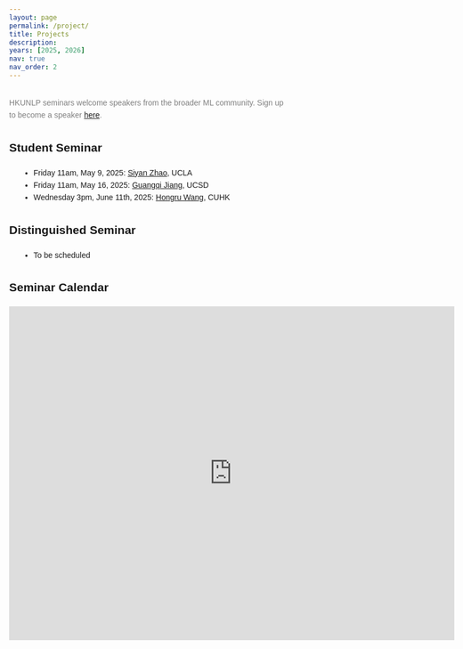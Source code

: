 ```yaml
---
layout: page
permalink: /project/
title: Projects
description:
years: [2025, 2026]
nav: true
nav_order: 2
---
```


<html lang="en">
<head>
  <meta charset="UTF-8">
  <meta name="viewport" content="width=device-width, initial-scale=1.0">
  <style>
    body {
      font-family: Arial, sans-serif;
      line-height: 1.6;
      margin: 40px;
    }
    h1 {
      font-size: 2.5em;
    }
    h2 {
      font-size: 1.5em;
      margin-top: 30px;
    }
    ul {
      list-style-type: disc;
      margin-left: 20px;
    }
    p {
      margin-top: 30px;
      font-size: 1em;
      color: #808080;
    }
  </style>
</head>
<body>

  <p>HKUNLP seminars welcome speakers from the broader ML community. Sign up to become a speaker <a href="https://docs.google.com/forms/d/e/1FAIpQLSdz2q1zSnpuLR6jAalS2_ChXtSdcvSgbsY3UR25YquF0P9Phw/viewform?usp=dialog">here</a>.</p>

  <h2>Student Seminar</h2>
  <ul>
    <li>Friday 11am, May 9, 2025: <a href="https://siyan-zhao.github.io/">Siyan Zhao</a>, UCLA</li>
    <li>Friday 11am, May 16, 2025: <a href="https://luccachiang.github.io/">Guangqi Jiang</a>, UCSD</li>
    <li>Wednesday 3pm, June 11th, 2025: <a href="https://rulegreen.github.io/">Hongru Wang</a>, CUHK</li>

  </ul>

  <h2>Distinguished Seminar</h2>
  <ul>
    <li>To be scheduled</li>
  </ul>

  <h2>Seminar Calendar</h2>
  <iframe
    src="https://calendar.google.com/calendar/embed?src=b3a20326dada1de676768831b85826d6958525ba7426738370ffcf6501678aa4%40group.calendar.google.com&ctz=Asia%2FHong_Kong"
    style="border: 0"
    width="800"
    height="600"
    frameborder="0"
    scrolling="no">
  </iframe>
</body>
</html>
